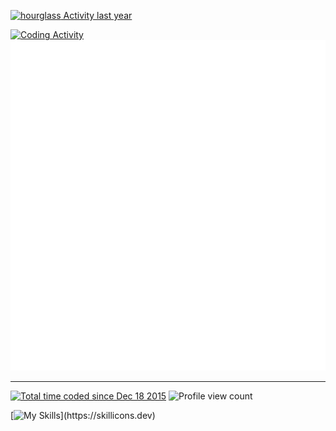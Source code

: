 
[
  ![hourglass](https://user-images.githubusercontent.com/286164/205650412-894cb613-dac6-4455-b47f-f0c9cf967e35.svg)
  Activity last year
](https://wakatime.com/@Pickachu)

[
  ![Coding Activity](https://wakatime.com/share/@Pickachu/f91b18eb-6818-4a29-92f4-776a450b0e64.svg)
](https://wakatime.com/@Pickachu)
![Metrics](/github-metrics.svg)

---
[![Total time coded since Dec 18 2015](https://wakatime.com/badge/user/383cbf09-455c-4a7b-ab2b-47fa0b2dbb36.svg)](https://wakatime.com/@383cbf09-455c-4a7b-ab2b-47fa0b2dbb36)
![Profile view count](https://komarev.com/ghpvc/?username=Pickachu&color=orange&label=Views)


[![My Skills](https://skillicons.dev/icons?i=js,html,css,,lit,rollupjs,babel,,figma,vscode,,firebase,,threejs,d3,)](https://skillicons.dev)
